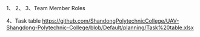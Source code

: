 1、
2、
3、Team Member Roles

4、Task table
https://github.com/ShandongPolytechnicCollege/UAV-Shangdong-Polytechnic-College/blob/Default/planning/Task%20table.xlsx
